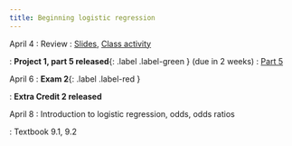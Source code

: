 ```yaml
---
title: Beginning logistic regression
---
```


April 4
: Review
  : [Slides](https://sta112-s22.github.io/slides/lecture_27.html), [Class activity](https://sta112-s22.github.io/class_activities/ca_lecture_27.html)

: **Project 1, part 5 released**{: .label .label-green } (due in 2 weeks)
  : [Part 5](https://sta112-s22.github.io/projects/project_1_part_5.html)

April 6
: **Exam 2**{: .label .label-red }

: **Extra Credit 2 released**

April 8
: Introduction to logistic regression, odds, odds ratios

: Textbook 9.1, 9.2